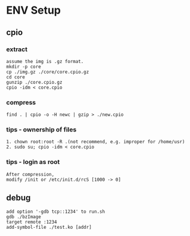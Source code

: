 # ENV Setup

## cpio
### extract
```
assume the img is .gz format.
mkdir -p core
cp ./img.gz ./core/core.cpio.gz
cd core
gunzip ./core.cpio.gz
cpio -idm < core.cpio
```

### compress
```
find . | cpio -o -H newc | gzip > ./new.cpio
```

### tips - ownership of files
```
1. chown root:root -R .(not recommend, e.g. improper for /home/usr)
2. sudo su; cpio -idm < core.cpio
```

### tips - login as root
```
After compression,
modify /init or /etc/init.d/rcS [1000 -> 0]
```

## debug
```
add option '-gdb tcp::1234' to run.sh
gdb ./bzImage
target remote :1234
add-symbol-file ./test.ko [addr]
```